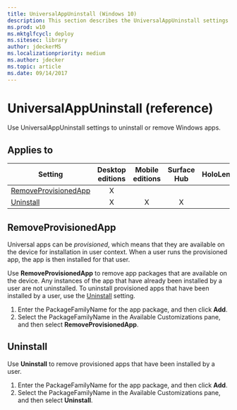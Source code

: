 ```yaml
---
title: UniversalAppUninstall (Windows 10)
description: This section describes the UniversalAppUninstall settings that you can configure in provisioning packages for Windows 10 using Windows Configuration Designer.
ms.prod: w10
ms.mktglfcycl: deploy
ms.sitesec: library
author: jdeckerMS
ms.localizationpriority: medium
ms.author: jdecker
ms.topic: article
ms.date: 09/14/2017
---
```


# UniversalAppUninstall (reference)


Use UniversalAppUninstall settings to uninstall or remove Windows apps.


## Applies to

| Setting   | Desktop editions | Mobile editions | Surface Hub | HoloLens | IoT Core |
| --- | :---: | :---: | :---: | :---: | :---: |
| [RemoveProvisionedApp](#removeprovisionedapp) | X |  |  |  |   |
| [Uninstall](#uninstall) | X | X | X |  | X  |

## RemoveProvisionedApp

Universal apps can be *provisioned*, which means that they are available on the device for installation in user context. When a user runs the provisioned app, the app is then installed for that user. 

Use **RemoveProvisionedApp** to remove app packages that are available on the device. Any instances of the app that have already been installed by a user are not uninstalled. To uninstall provisioned apps that have been installed by a user, use the [Uninstall](#uninstall) setting.

1. Enter the PackageFamilyName for the app package, and then click **Add**.
2. Select the PackageFamilyName in the Available Customizations pane, and then select **RemoveProvisionedApp**.

## Uninstall

Use **Uninstall** to remove provisioned apps that have been installed by a user.

1. Enter the PackageFamilyName for the app package, and then click **Add**.
2. Select the PackageFamilyName in the Available Customizations pane, and then select **Uninstall**.